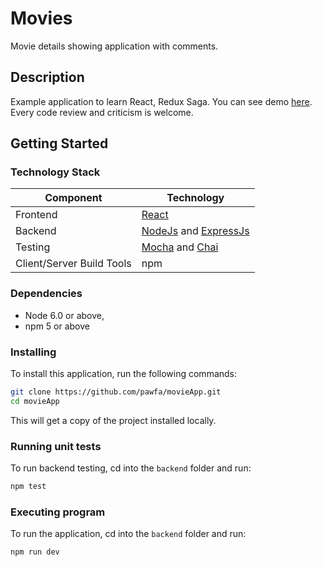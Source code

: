 # Movies 
Movie details showing application with comments.

## Description

Example application to learn React, Redux Saga. You can see demo [here](http://movies.pawfa.usermd.net/). Every code review and criticism is welcome.


## Getting Started

### Technology Stack
Component                   | Technology
---                         | ---
Frontend                    | [React](https://github.com/facebook/react/)
Backend                     | [NodeJs](https://nodejs.org/en/) and [ExpressJs](https://expressjs.com/)
Testing                     | [Mocha](https://mochajs.org/) and [Chai](http://www.chaijs.com/)
Client/Server Build Tools   | npm


### Dependencies

- Node 6.0 or above,
- npm 5 or above

### Installing

To install this application, run the following commands:
```bash
git clone https://github.com/pawfa/movieApp.git
cd movieApp
```
This will get a copy of the project installed locally.

### Running unit tests

To run backend testing, cd into the `backend` folder and run:
 
```bash
npm test
```

### Executing program

To run the application, cd into the `backend` folder and run:
 
```bash
npm run dev
```
